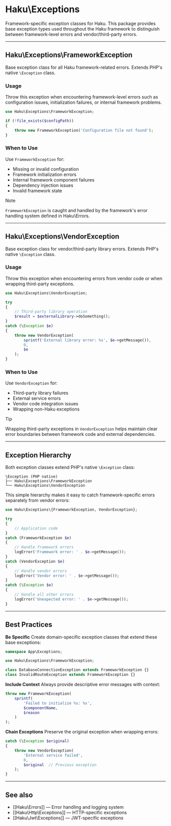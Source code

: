 # Haku\Exceptions

Framework-specific exception classes for Haku. This package provides base exception types used throughout the Haku framework to distinguish between framework-level errors and vendor/third-party errors.

---

## Haku\Exceptions\FrameworkException

Base exception class for all Haku framework-related errors. Extends PHP's native `\Exception` class.

### Usage

Throw this exception when encountering framework-level errors such as configuration issues, initialization failures, or internal framework problems.

```php
use Haku\Exceptions\FrameworkException;

if (!file_exists($configPath))
{
	throw new FrameworkException('Configuration file not found');
}
```

### When to Use

Use `FrameworkException` for:
- Missing or invalid configuration
- Framework initialization errors
- Internal framework component failures
- Dependency injection issues
- Invalid framework state

> [!NOTE]
> `FrameworkException` is caught and handled by the framework's error handling system defined in Haku\Errors.

---

## Haku\Exceptions\VendorException

Base exception class for vendor/third-party library errors. Extends PHP's native `\Exception` class.

### Usage

Throw this exception when encountering errors from vendor code or when wrapping third-party exceptions.

```php
use Haku\Exceptions\VendorException;

try
{
	// Third-party library operation
	$result = $externalLibrary->doSomething();
}
catch (\Exception $e)
{
	throw new VendorException(
		sprintf('External library error: %s', $e->getMessage()),
		0,
		$e
	);
}
```

### When to Use

Use `VendorException` for:
- Third-party library failures
- External service errors
- Vendor code integration issues
- Wrapping non-Haku exceptions

> [!TIP]
> Wrapping third-party exceptions in `VendorException` helps maintain clear error boundaries between framework code and external dependencies.

---

## Exception Hierarchy

Both exception classes extend PHP's native `\Exception` class:

```
\Exception (PHP native)
├── Haku\Exceptions\FrameworkException
└── Haku\Exceptions\VendorException
```

This simple hierarchy makes it easy to catch framework-specific errors separately from vendor errors:

```php
use Haku\Exceptions\{FrameworkException, VendorException};

try
{
	// Application code
}
catch (FrameworkException $e)
{
	// Handle framework errors
	logError('Framework error: ' . $e->getMessage());
}
catch (VendorException $e)
{
	// Handle vendor errors
	logError('Vendor error: ' . $e->getMessage());
}
catch (\Exception $e)
{
	// Handle all other errors
	logError('Unexpected error: ' . $e->getMessage());
}
```

---

## Best Practices

**Be Specific**
Create domain-specific exception classes that extend these base exceptions:

```php
namespace App\Exceptions;

use Haku\Exceptions\FrameworkException;

class DatabaseConnectionException extends FrameworkException {}
class InvalidRouteException extends FrameworkException {}
```

**Include Context**
Always provide descriptive error messages with context:

```php
throw new FrameworkException(
	sprintf(
		'Failed to initialize %s: %s',
		$componentName,
		$reason
	)
);
```

**Chain Exceptions**
Preserve the original exception when wrapping errors:

```php
catch (\Exception $original)
{
	throw new VendorException(
		'External service failed',
		0,
		$original  // Previous exception
	);
}
```

---

## See also

- [[Haku\Errors]] — Error handling and logging system
- [[Haku\Http\Exceptions]] — HTTP-specific exceptions
- [[Haku\Jwt\Exceptions]] — JWT-specific exceptions
